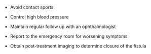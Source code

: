 - Avoid contact sports

- Control high blood pressure

- Maintain regular follow up with an ophthalmologist

- Report to the emergency room for worsening symptoms

- Obtain post-treatment imaging to determine closure of the fistula